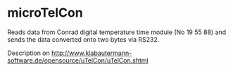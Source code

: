 # microTelCon
Reads data from Conrad digital temperature time
module (No 19 55 88) and sends the data converted
onto two bytes via RS232.

Description on http://www.klabautermann-software.de/opensource/uTelCon/uTelCon.shtml
